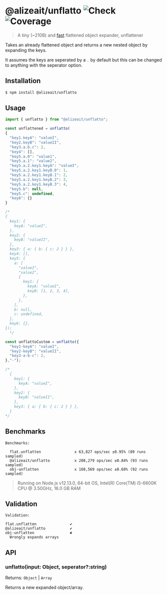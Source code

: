 # @alizeait/unflatto ![Check](https://github.com/alizeait/unflatto/workflows/Check/badge.svg) ![Coverage](https://img.shields.io/codecov/c/github/alizeait/unflatto)

> A tiny (~210B) and [fast](#benchmarks) flattened object expander, unflattener

Takes an already flattened object and returns a new nested object by expanding the keys.

It assumes the keys are seperated by a `.` by default but this can be changed to anything with the seperator option.

## Installation

```bash
$ npm install @alizeait/unflatto
```

## Usage

```js
import { unflatto } from "@alizeait/unflatto";

const unflattened = unflatto(
{
  "key1.keyA": "valueI",
  "key2.keyB": "valueII",
  "key3.a.b.c": 2,
  "key4": [],
  "key5.a.0": "value1",
  "key5.a.1": "value2",
  "key5.a.2.key1.keyA": "valueI",
  "key5.a.2.key1.keyB.0": 1,
  "key5.a.2.key1.keyB.1": 2,
  "key5.a.2.key1.keyB.2": 3,
  "key5.a.2.key1.keyB.3": 4,
  "key5.b": null,
  "key5.c": undefined,
  "key6": {}
}

/*
{
  key1: {
    keyA: "valueI",
  },
  key2: {
    keyB: "valueII",
  },
  key3: { a: { b: { c: 2 } } },
  key4: [],
  key5: {
    a: [
      "value1",
      "value2",
      {
        key1: {
          keyA: "valueI",
          keyB: [1, 2, 3, 4],
        },
      },
    ],
    b: null,
    c: undefined,
  },
  key6: {},
});
  */

const unflattoCustom = unflatto({
  "key1-keyA": "valueI",
  "key2-keyB": "valueII",
  "key3-a-b-c": 2,
},"-");

/*
  {
    key1: {
      keyA: "valueI",
    },
    key2: {
      keyB: "valueII",
    },
    key3: { a: { b: { c: 2 } } },
  }
*/
```

## Benchmarks

```
Benchmarks:

  flat.unflatten               x 63,827 ops/sec ±0.95% (89 runs sampled)
  @alizeait/unflatto           x 208,279 ops/sec ±0.84% (93 runs sampled)
  obj-unflatten                x 168,569 ops/sec ±0.68% (92 runs sampled)
```

> Running on Node.js v12.13.0, 64-bit OS, Intel(R) Core(TM) i5-6600K CPU @ 3.50GHz, 16.0 GB RAM

## Validation

```
Validation:

flat.unflatten               ✔
@alizeait/unflatto           ✔
obj-unflatten                ✘
  Wrongly expands arrays
```

## API

### unflatto(input: Object, seperator?:string)

Returns: `Object` | `Array`

Returns a new expanded object/array.
